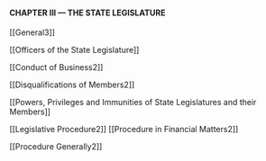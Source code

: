 #### **CHAPTER III — THE STATE LEGISLATURE**
[[General3]]

[[Officers of the State Legislature]]

[[Conduct of Business2]]

[[Disqualifications of Members2]]

[[Powers, Privileges and Immunities of State Legislatures and their Members]]

[[Legislative Procedure2]]
[[Procedure in Financial Matters2]]

[[Procedure Generally2]]